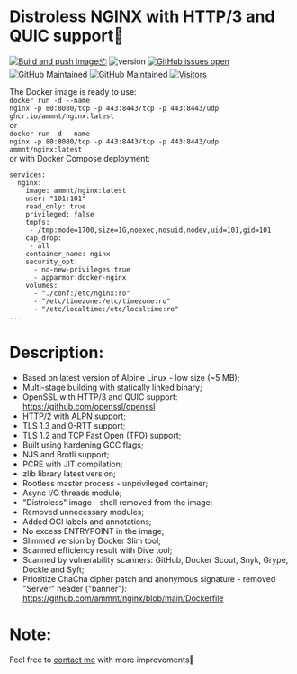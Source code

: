 # Distroless NGINX with HTTP/3 and QUIC support🚀

[![Build and push image📦](https://github.com/ammnt/nginx/actions/workflows/build.yml/badge.svg)](https://github.com/ammnt/nginx/actions/workflows/build.yml)
![version](https://img.shields.io/badge/version-1.27.4-blue)
[![GitHub issues open](https://img.shields.io/github/issues/ammnt/nginx.svg)](https://github.com/ammnt/nginx/issues)
![GitHub Maintained](https://img.shields.io/badge/open%20source-yes-orange)
![GitHub Maintained](https://img.shields.io/badge/maintained-yes-yellow)
[![Visitors](https://hits.seeyoufarm.com/api/count/incr/badge.svg?url=https%3A%2F%2Fgithub.com%2Fammnt%2Fnginx&count_bg=%2379C83D&title_bg=%23555555&icon=&icon_color=%23E7E7E7&title=visitors&edge_flat=false)](https://hits.seeyoufarm.com)

The Docker image is ready to use:<br>
<code>docker run -d --name nginx -p 80:8080/tcp -p 443:8443/tcp -p 443:8443/udp ghcr.io/ammnt/nginx:latest</code><br>
or<br>
<code>docker run -d --name nginx -p 80:8080/tcp -p 443:8443/tcp -p 443:8443/udp ammnt/nginx:latest</code><br>
or with Docker Compose deployment:
```
services:
  nginx:
    image: ammnt/nginx:latest
    user: "101:101"
    read_only: true
    privileged: false
    tmpfs:
     - /tmp:mode=1700,size=1G,noexec,nosuid,nodev,uid=101,gid=101
    cap_drop:
     - all
    container_name: nginx
    security_opt:
      - no-new-privileges:true
      - apparmor:docker-nginx
    volumes:
      - "./conf:/etc/nginx:ro"
      - "/etc/timezone:/etc/timezone:ro"
      - "/etc/localtime:/etc/localtime:ro"
...
```

# Description:

- Based on latest version of Alpine Linux - low size (~5 MB);
- Multi-stage building with statically linked binary;
- OpenSSL with HTTP/3 and QUIC support:<br>
https://github.com/openssl/openssl
- HTTP/2 with ALPN support;
- TLS 1.3 and 0-RTT support;
- TLS 1.2 and TCP Fast Open (TFO) support;
- Built using hardening GCC flags;
- NJS and Brotli support;
- PCRE with JIT compilation;
- zlib library latest version;
- Rootless master process - unprivileged container;
- Async I/O threads module;
- "Distroless" image - shell removed from the image;
- Removed unnecessary modules;
- Added OCI labels and annotations;
- No excess ENTRYPOINT in the image;
- Slimmed version by Docker Slim tool;
- Scanned efficiency result with Dive tool;
- Scanned by vulnerability scanners: GitHub, Docker Scout, Snyk, Grype, Dockle and Syft;
- Prioritize ChaCha cipher patch and anonymous signature - removed "Server" header ("banner"):<br>
https://github.com/ammnt/nginx/blob/main/Dockerfile

# Note:

Feel free to <a href="https://github.com/ammnt/nginx/issues/new">contact me</a> with more improvements🙋
